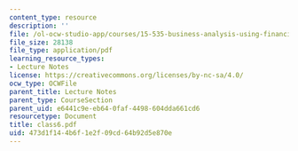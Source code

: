 ```yaml
---
content_type: resource
description: ''
file: /ol-ocw-studio-app/courses/15-535-business-analysis-using-financial-statements-spring-2003/473d1f144b6f1e2f09cd64b92d5e870e_class6.pdf
file_size: 28138
file_type: application/pdf
learning_resource_types:
- Lecture Notes
license: https://creativecommons.org/licenses/by-nc-sa/4.0/
ocw_type: OCWFile
parent_title: Lecture Notes
parent_type: CourseSection
parent_uid: e6441c9e-eb64-0faf-4498-604dda661cd6
resourcetype: Document
title: class6.pdf
uid: 473d1f14-4b6f-1e2f-09cd-64b92d5e870e
---
```

